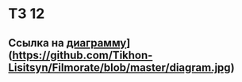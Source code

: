 # ТЗ 12
## Ссылка на [диаграмму](path/to/diagram.jpg)](https://github.com/Tikhon-Lisitsyn/Filmorate/blob/master/diagram.jpg)
